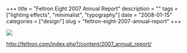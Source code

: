 +++
title = "Feltron Eight 2007 Annual Report"
description = ""
tags = ["lighting effects", "minimalist", "typography"]
date = "2008-01-15"
categories = ["design"]
slug = "feltron-eight-2007-annual-report"
+++


 

  <div id="screens-thumbs" class="clearfix">
    <div class="txt-center" id="design-submission"><a href="http://feltron.com/index.php?/content/2007_annual_report/"><img id='bluga-thumbnail-1131' class='bluga-thumbnail large' src='/media/bluga/
wt47f2821874a9f_0.jpg'/></a></div>  
  </div>   
<p><a href="http://feltron.com/index.php?/content/2007_annual_report/">http://feltron.com/index.php?/content/2007_annual_report/</a></p>




